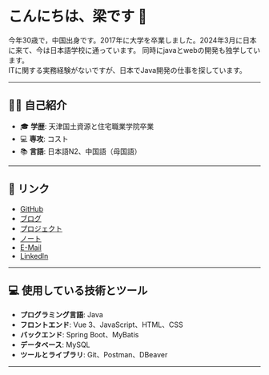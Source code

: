 # こんにちは、梁です 👋   

今年30歳で，中国出身です。2017年に大学を卒業しました。2024年3月に日本に来て、今は日本語学校に通っています。 
同時にjavaとwebの開発も独学しています。                                     
ITに関する実務経験がないですが、日本でJava開発の仕事を探しています。


---

## 🧑‍💻 自己紹介

- 🎓 **学歴**: 天津国土資源と住宅職業学院卒業
- 💻 **専攻**: コスト
- 📚 **言語**: 日本語N2、中国語（母国語）

---

## 🚀 リンク

- [GitHub](https://github.com/Silence20240313)
- [ブログ](https://qiita.com/Silence20240313)
- [プロジェクト](your-twitter-url)
- [ノート](your-twitter-url)
- [E-Mail](liangxiaoli378@gmail.com)
- [LinkedIn](your-linkedin-url)
---

## 💻 使用している技術とツール

- **プログラミング言語**: Java
- **フロントエンド**: Vue 3、JavaScript、HTML、CSS
- **バックエンド**: Spring Boot、MyBatis
- **データベース**: MySQL
- **ツールとライブラリ**: Git、Postman、DBeaver
---
